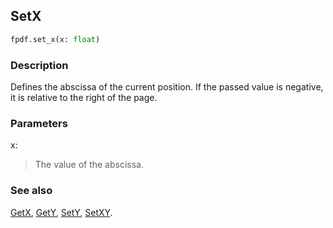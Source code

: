 ## SetX ##

```python
fpdf.set_x(x: float)
```
### Description ###

Defines the abscissa of the current position. If the passed value is negative, it is relative to the right of the page.

### Parameters ###

x:
> The value of the abscissa.

### See also ###

[GetX](GetX.md), [GetY](GetY.md), [SetY](SetY.md), [SetXY](SetXY.md).
